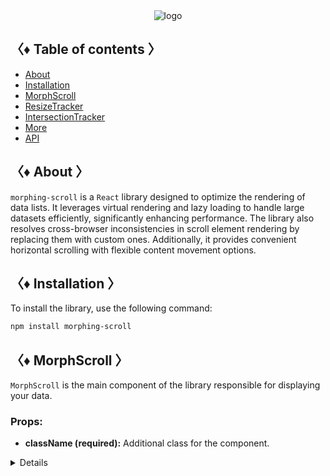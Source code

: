 <div align="center">
  <img src="https://drive.google.com/uc?export=view&id=1zaKS3ZOVpeVEY2xcwZmUhdYuRBGBzZRR" alt="logo"/>
</div>

## 〈♦ Table of contents 〉

- [About](#-about-)
- [Installation](#-installation-)
- [MorphScroll](#-morph_scroll-)
- [ResizeTracker](#-resizet_racker-)
- [IntersectionTracker](#-intersection_tracker-)
- [More](#-more-)
- [API](#-api-)

## 〈♦ About 〉

`morphing-scroll` is a `React` library designed to optimize the rendering of data lists. It leverages virtual rendering and lazy loading to handle large datasets efficiently, significantly enhancing performance. The library also resolves cross-browser inconsistencies in scroll element rendering by replacing them with custom ones. Additionally, it provides convenient horizontal scrolling with flexible content movement options.

## 〈♦ Installation 〉

To install the library, use the following command:

```bash
npm install morphing-scroll
```

## 〈♦ MorphScroll 〉

`MorphScroll` is the main component of the library responsible for displaying your data.

### Props:

- **className (required):** Additional class for the component.

<details>

### <summary>Props:</summary>

- **className (required):** Additional class for the component.
- **children:** Child elements.
- **type:** Type of progress element.
- **scrollTop:** Scroll position and animation duration.
- **stopLoadOnScroll:** Stop loading when scrolling.
- **onScrollValue:** Callback for scroll value.

  <details>

  <summary>Example:</summary>
    onScrollValue={[
     (scroll) => scroll > 200 && console.log("scroll > 200")
    ]}

  </details>

- **isScrolling:** Callback function for scroll status.
- **size:** MorphScroll width and height.
- **objectsSize:** Required: Size of cells for each object.
- **gap:** Gap between cells.
- **padding:** Padding for the `objectsWrapper`.
- **direction:** Scrolling direction.
- **contentAlign:** Aligns the content when it is smaller than the MorphScroll `size`.
- **elementsAlign:** Aligns the objects within the `objectsWrapper`.
- **edgeGradient:** Edge gradient.
- **progressReverse:** Reverse the progress bar direction.
- **progressVisibility:** Visibility of the progress bar.
- **objectsWrapFullMinSize:** Sets the `min-height` CSS property of the `objectsWrapper` to match the height of the MorphScroll.
- **progressTrigger:** Triggers for the progress bar.
- **lazyRender:** Lazy rendering of objects.
- **infiniteScroll:** Infinite scrolling.
- **rootMargin:** Margin expansion for object rendering.
- **suspending:** Adds React Suspense.
- **fallback:** Fallback element for error handling.

</details>
